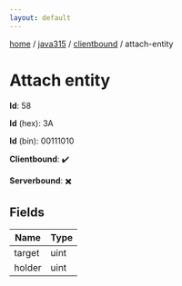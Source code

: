 ```yaml
---
layout: default
---
```


[home](/)  /  [java315](/protocol/java315)  /  [clientbound](/protocol/java315/clientbound)  /  attach-entity

# Attach entity

**Id**: 58

**Id** (hex): 3A

**Id** (bin): 00111010

**Clientbound**: ✔️

**Serverbound**: ✖️

## Fields

Name | Type
---|---
target | uint
holder | uint
